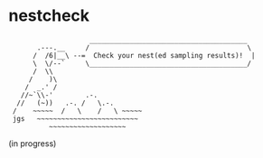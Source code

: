 nestcheck
=========
                        _______________________________________
           .---.__     /                                       \
          /  /6|__\ --=  Check your nest(ed sampling results)!  |
          \  \/--`     \_______________________________________/
          /  \\
         /    )\
        /  _.' /
       //~`\\-'        .-.
      //   (~))   .-. /   \.-.
     /    ~~~~~  /   \    /   \ ~~~~~
     jgs   ~~~~~~~~~~~~~~~~~~~~~~~~~
              ~~~~~~~~~~~~~~~~~~~

(in progress)
